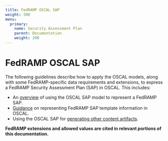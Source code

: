 ```yaml
---
title: FedRAMP OSCAL SAP
weight: 300
menu:
  primary:
    name: Security Assessment Plan
    parent: Documentation
    weight: 200
---
```

# FedRAMP OSCAL SAP

The following guidelines describe how to apply the OSCAL models, along with some FedRAMP-specific data requirements and extensions, to express a FedRAMP Security Assessment Plan (SAP) in OSCAL. This includes:

- An [overview](3-working-with-oscal-files) of using the OSCAL SAP model to represent a FedRAMP SAP.
- [Guidance](4-sap-template-to-oscal-mapping) on representing FedRAMP SAP template information in OSCAL.
- Using the OSCAL SAP for [generating other content artifacts](5-generated-content).

**FedRAMP extensions and allowed values are cited in relevant portions of this documentation.**